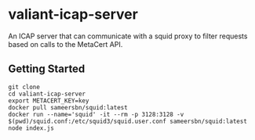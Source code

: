 # valiant-icap-server

An ICAP server that can communicate with a squid proxy to filter requests based on calls to the MetaCert API.

## Getting Started

```
git clone
cd valiant-icap-server
export METACERT_KEY=key
docker pull sameersbn/squid:latest
docker run --name='squid' -it --rm -p 3128:3128 -v $(pwd)/squid.conf:/etc/squid3/squid.user.conf sameersbn/squid:latest
node index.js
```
